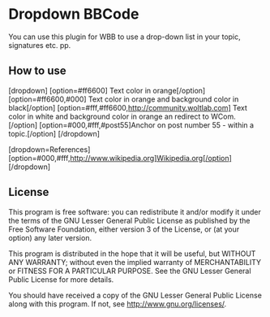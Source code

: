 Dropdown BBCode
===============

You can use this plugin for WBB to use a drop-down list in your topic, signatures etc. pp.

How to use
----------

[dropdown]
[option=#ff6600] Text color in orange[/option] 
[option=#ff6600,#000] Text color in orange and background color in black[/option]
[option=#fff,#ff6600,http://community.woltlab.com] Text color in white and background color in orange an redirect to WCom.[/option]
[option=#000,#fff,#post55]Anchor on post number 55 - within a topic.[/option]
[/dropdown]

[dropdown=References]
[option=#000,#fff,http://www.wikipedia.org]Wikipedia.org[/option]
[/dropdown]


License
-------

This program is free software: you can redistribute it and/or modify
it under the terms of the GNU Lesser General Public License as published by
the Free Software Foundation, either version 3 of the License, or
(at your option) any later version.

This program is distributed in the hope that it will be useful,
but WITHOUT ANY WARRANTY; without even the implied warranty of
MERCHANTABILITY or FITNESS FOR A PARTICULAR PURPOSE.  See the
GNU Lesser General Public License for more details.

You should have received a copy of the GNU Lesser General Public License
along with this program.  If not, see <http://www.gnu.org/licenses/>.